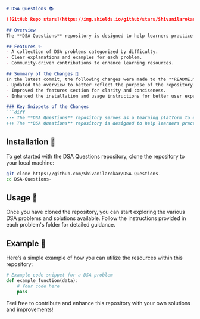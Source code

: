 ```markdown
# DSA Questions 📚

![GitHub Repo stars](https://img.shields.io/github/stars/Shivanilarokar/DSA-Questions-) ![GitHub forks](https://img.shields.io/github/forks/Shivanilarokar/DSA-Questions-) ![GitHub issues](https://img.shields.io/github/issues/Shivanilarokar/DSA-Questions-)

## Overview
The **DSA Questions** repository is designed to help learners practice and master their algorithmic skills while improving their understanding of Data Structures and Algorithms (DSA). This repository serves as a comprehensive learning platform, providing a wide range of DSA problems with examples and code snippets for practical understanding. Contributions are welcome!

## Features ✨
- A collection of DSA problems categorized by difficulty.
- Clear explanations and examples for each problem.
- Community-driven contributions to enhance learning resources.

## Summary of the Changes 📝
In the latest commit, the following changes were made to the **README.md** file:
- Updated the overview to better reflect the purpose of the repository.
- Improved the features section for clarity and conciseness.
- Enhanced the installation and usage instructions for better user experience.

### Key Snippets of the Changes
```diff
--- The **DSA Questions** repository serves as a learning platform to enhance your algorithmic skills and improve your understanding of Data Structures and Algorithms (DSA).
+++ The **DSA Questions** repository is designed to help learners practice and master their algorithmic skills while improving their understanding of Data Structures and Algorithms (DSA). This repository serves as a comprehensive learning platform, providing a wide range of DSA problems with examples and code snippets for practical understanding. Contributions are welcome!
```

## Installation 🚀
To get started with the DSA Questions repository, clone the repository to your local machine:
```bash
git clone https://github.com/Shivanilarokar/DSA-Questions-
cd DSA-Questions-
```

## Usage 📖
Once you have cloned the repository, you can start exploring the various DSA problems and solutions available. Follow the instructions provided in each problem's folder for detailed guidance.

## Example 🤖
Here’s a simple example of how you can utilize the resources within this repository:
```python
# Example code snippet for a DSA problem
def example_function(data):
    # Your code here
    pass
```

Feel free to contribute and enhance this repository with your own solutions and improvements!
```